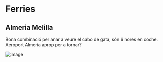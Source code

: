 # Ferries

## Almeria Melilla

Bona combinació per anar a veure el cabo de gata, són 6 hores en coche. Aeroport Almeria aprop per a tornar?

![image](https://user-images.githubusercontent.com/4015406/188264696-e5f43391-95b0-471e-94d6-07f985ea6de8.png)
